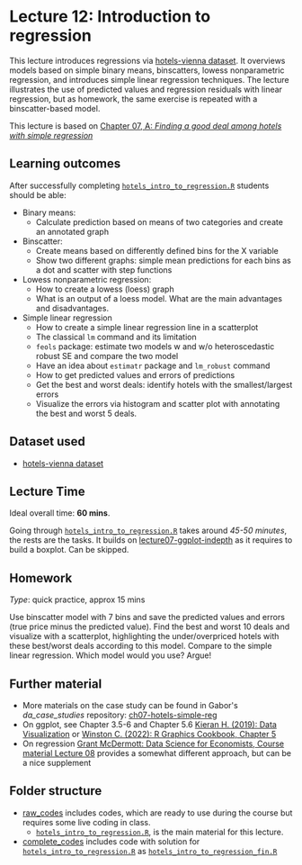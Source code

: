 # Lecture 12: Introduction to regression

This lecture introduces regressions via [hotels-vienna dataset](https://gabors-data-analysis.com/datasets/#hotels-vienna). It overviews models based on simple binary means, binscatters, lowess nonparametric regression, and introduces simple linear regression techniques. The lecture illustrates the use of predicted values and regression residuals with linear regression, but as homework, the same exercise is repeated with a binscatter-based model.

This lecture is based on [Chapter 07, A: *Finding a good deal among hotels with simple regression*](https://gabors-data-analysis.com/casestudies/#ch07a-finding-a-good-deal-among-hotels-with-simple-regression)

## Learning outcomes
After successfully completing [`hotels_intro_to_regression.R`](https://github.com/gabors-data-analysis/da-coding-rstats/blob/main/lecture12-intro-to-regression/raw_codes/hotels_intro_to_regression.R) students should be able:

  - Binary means:
    - Calculate prediction based on means of two categories and create an annotated graph
  - Binscatter:
    - Create means based on differently defined bins for the X variable
    - Show two different graphs: simple mean predictions for each bins as a dot and scatter with step functions
  - Lowess nonparametric regression:
    - How to create a lowess (loess) graph
    - What is an output of a loess model. What are the main advantages and disadvantages.
  - Simple linear regression
    - How to create a simple linear regression line in a scatterplot
    - The classical `lm` command and its limitation
    - `feols` package: estimate two models w and w/o heteroscedastic robust SE and compare the two model
    - Have an idea about `estimatr` package and `lm_robust` command
    - How to get predicted values and errors of predictions
    - Get the best and worst deals: identify hotels with the smallest/largest errors
    - Visualize the errors via histogram and scatter plot with annotating the best and worst 5 deals.

## Dataset used

- [hotels-vienna dataset](https://gabors-data-analysis.com/datasets/#hotels-vienna)

## Lecture Time

Ideal overall time: **60 mins**.

Going through [`hotels_intro_to_regression.R`](https://github.com/gabors-data-analysis/da-coding-rstats/blob/main/lecture12-intro-to-regression/raw_codes/hotels_intro_to_regression.R) takes around *45-50 minutes*, the rests are the tasks. It builds on [lecture07-ggplot-indepth](https://github.com/gabors-data-analysis/da-coding-rstats/tree/main/lecture07-ggplot-indepth) as it requires to build a boxplot. Can be skipped.


## Homework

*Type*: quick practice, approx 15 mins

Use binscatter model with 7 bins and save the predicted values and errors (true price minus the predicted value). Find the best and worst 10 deals and visualize with a scatterplot, highlighting the under/overpriced hotels with these best/worst deals according to this model. Compare to the simple linear regression. Which model would you use? Argue!


## Further material

  - More materials on the case study can be found in Gabor's *da_case_studies* repository: [ch07-hotels-simple-reg](https://github.com/gabors-data-analysis/da_case_studies/tree/master/ch07-hotels-simple-reg)
  - On ggplot, see Chapter 3.5-6 and Chapter 5.6 [Kieran H. (2019): Data Visualization](https://socviz.co/makeplot.html#mapping-aesthetics-vs-setting-them) or [Winston C. (2022): R Graphics Cookbook, Chapter 5](https://r-graphics.org/chapter-scatter)
  - On regression [Grant McDermott: Data Science for Economists, Course material Lecture 08](https://github.com/uo-ec607/lectures/tree/master/08-regression) provides a somewhat different approach, but can be a nice supplement


## Folder structure
  
  - [raw_codes](https://github.com/gabors-data-analysis/da-coding-rstats/edit/main/lecture12-intro-to-regression/raw_codes) includes codes, which are ready to use during the course but requires some live coding in class.
    - [`hotels_intro_to_regression.R`](https://github.com/gabors-data-analysis/da-coding-rstats/blob/main/lecture12-intro-to-regression/raw_codes/hotels_intro_to_regression.R), is the main material for this lecture.
  - [complete_codes](https://github.com/gabors-data-analysis/da-coding-rstats/edit/main/lecture12-intro-to-regression/complete_codes) includes code with solution for [`hotels_intro_to_regression.R`](https://github.com/gabors-data-analysis/da-coding-rstats/blob/main/lecture12-intro-to-regression/raw_codes/hotels_intro_to_regression.R) as [`hotels_intro_to_regression_fin.R`](https://github.com/gabors-data-analysis/da-coding-rstats/blob/main/lecture12-intro-to-regression/complete_codes/hotels_intro_to_regression_fin.R)


